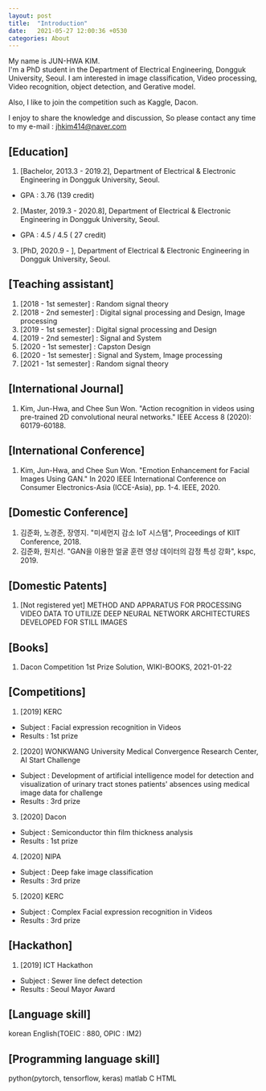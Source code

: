 ```yaml
---
layout: post
title:  "Introduction"
date:   2021-05-27 12:00:36 +0530
categories: About
---
```

My name is JUN-HWA KIM.  
I'm a PhD student in the Department of Electrical Engineering, Dongguk University, Seoul. 
I am interested in image classification, Video processing, Video recognition, object detection, and Gerative model. 

Also, I like to join the competition such as Kaggle, Dacon. 

I enjoy to share the knowledge and discussion, So please contact any time to my e-mail : jhkim414@naver.com 

## [Education] 

1. [Bachelor, 2013.3 - 2019.2], Department of Electrical & Electronic Engineering in Dongguk University, Seoul. 
- GPA : 3.76 (139 credit) 
2. [Master, 2019.3 - 2020.8], Department of Electrical & Electronic Engineering in Dongguk University, Seoul. 
- GPA : 4.5 / 4.5 ( 27 credit) 
3. [PhD, 2020.9 - ], Department of Electrical & Electronic Engineering in Dongguk University, Seoul. 

## [Teaching assistant]

1. [2018 - 1st semester] : Random signal theory 
2. [2018 - 2nd semester] : Digital signal processing and Design, Image processing 
3. [2019 - 1st semester] : Digital signal processing and Design 
4. [2019 - 2nd semester] : Signal and System 
5. [2020 - 1st semester] : Capston Design 
6. [2020 - 1st semester] : Signal and System, Image processing 
7. [2021 - 1st semester] : Random signal theory 

## [International Journal] 

1. Kim, Jun-Hwa, and Chee Sun Won. "Action recognition in videos using pre-trained 2D convolutional neural networks." IEEE Access 8 (2020): 60179-60188. 

## [International Conference] 

1. Kim, Jun-Hwa, and Chee Sun Won. "Emotion Enhancement for Facial Images Using GAN." In 2020 IEEE International Conference on Consumer Electronics-Asia (ICCE-Asia), pp. 1-4. IEEE, 2020. 

## [Domestic Conference] 

1. 김준화, 노경준, 장영지. "미세먼지 감소 IoT 시스템", Proceedings of KIIT Conference, 2018. 
2. 김준화, 원치선. "GAN을 이용한 얼굴 훈련 영상 데이터의 감정 특성 강화", kspc, 2019. 

## [Domestic Patents] 

1. [Not registered yet] METHOD AND APPARATUS FOR PROCESSING VIDEO DATA TO UTILIZE DEEP NEURAL NETWORK ARCHITECTURES DEVELOPED FOR STILL IMAGES 

## [Books] 

1. Dacon Competition 1st Prize Solution, WIKI-BOOKS, 2021-01-22 

## [Competitions] 

1. [2019] KERC  
  - Subject : Facial expression recognition in Videos
  - Results : 1st prize
2. [2020] WONKWANG University Medical Convergence Research Center, AI Start Challenge
  - Subject : Development of artificial intelligence model for detection and visualization of urinary tract stones patients' absences using medical image data for challenge  
  - Results : 3rd prize
3. [2020] Dacon 
  - Subject : Semiconductor thin film thickness analysis
  - Results : 1st prize
4. [2020] NIPA
  - Subject : Deep fake image classification
  - Results : 3rd prize
5. [2020] KERC
  - Subject : Complex Facial expression recognition in Videos
  - Results : 3rd prize

## [Hackathon]

1. [2019] ICT Hackathon
  - Subject : Sewer line defect detection
  - Results : Seoul Mayor Award

## [Language skill] 

korean 
English(TOEIC : 880, OPIC : IM2)  

## [Programming language skill] 

python(pytorch, tensorflow, keras) 
matlab 
C 
HTML 
